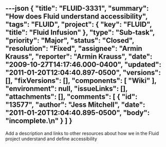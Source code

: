 ---json
{
  "title": "FLUID-3331",
  "summary": "How does Fluid understand accessibility",
  "tags": "FLUID",
  "project": {
    "key": "FLUID",
    "title": "Fluid Infusion"
  },
  "type": "Sub-task",
  "priority": "Major",
  "status": "Closed",
  "resolution": "Fixed",
  "assignee": "Armin Krauss",
  "reporter": "Armin Krauss",
  "date": "2009-10-27T14:17:46.000-0400",
  "updated": "2011-01-20T12:04:40.897-0500",
  "versions": [],
  "fixVersions": [],
  "components": [
    "Wiki"
  ],
  "environment": null,
  "issueLinks": [],
  "attachments": [],
  "comments": [
    {
      "id": "13577",
      "author": "Jess Mitchell",
      "date": "2011-01-20T12:04:40.895-0500",
      "body": "incomplete.\n"
    }
  ]
}
---
Add a description and links to other resources about how we in the Fluid project understand and define accessibility

        